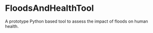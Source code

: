 # FloodsAndHealthTool

A prototype Python based tool to assess the impact of floods on human health.
